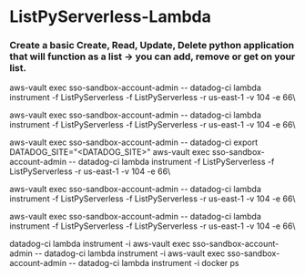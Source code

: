 # ListPyServerless-Lambda
 
### Create a basic Create, Read, Update, Delete python application that will function as a list → you can add, remove or get on your list.

aws-vault exec sso-sandbox-account-admin -- datadog-ci lambda instrument -f ListPyServerless -f ListPyServerless -r us-east-1 -v 104 -e 66\

aws-vault exec sso-sandbox-account-admin -- datadog-ci lambda instrument -f ListPyServerless -f ListPyServerless -r us-east-1 -v 104 -e 66\

aws-vault exec sso-sandbox-account-admin -- datadog-ci export DATADOG_SITE="<DATADOG_SITE>"
aws-vault exec sso-sandbox-account-admin -- datadog-ci lambda instrument -f ListPyServerless -f ListPyServerless -r us-east-1 -v 104 -e 66\

aws-vault exec sso-sandbox-account-admin -- datadog-ci lambda instrument -f ListPyServerless -f ListPyServerless -r us-east-1 -v 104 -e 66\

aws-vault exec sso-sandbox-account-admin -- datadog-ci lambda instrument -f ListPyServerless -f ListPyServerless -r us-east-1 -v 104 -e 66\

datadog-ci lambda instrument -i
aws-vault exec sso-sandbox-account-admin -- datadog-ci lambda instrument -i
aws-vault exec sso-sandbox-account-admin -- datadog-ci lambda instrument -i
docker ps
